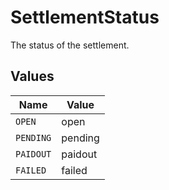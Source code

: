 # SettlementStatus

The status of the settlement.


## Values

| Name      | Value     |
| --------- | --------- |
| `OPEN`    | open      |
| `PENDING` | pending   |
| `PAIDOUT` | paidout   |
| `FAILED`  | failed    |